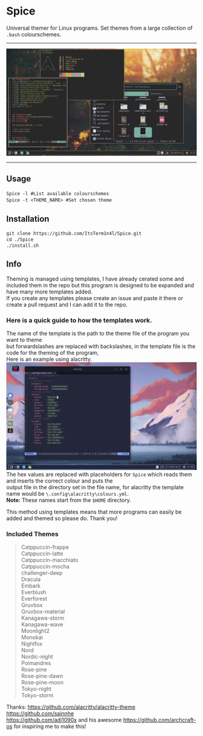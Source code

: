 # Spice
Universal themer for Linux programs.
Set themes from a large collection of `.bash` colourschemes.
___

 ![screenshot](./assets/gruvbox-material_screenshot.png)
___
## **Usage**

`Spice -l #List available colourschemes`   
`Spice -t <THEME_NAME> #Set chosen theme`

## **Installation**

```
git clone https://github.com/ItsTerm1n4l/Spice.git   
cd ./Spice   
./install.sh   
```
## **Info**

Theming is managed using templates, I have already cerated some and included them in the repo but this program is designed to be expanded and have many more templates added.   
If you create any templates please create an issue and paste it there or create a pull request and I can add it to the repo.    
### **Here is a quick guide to how the templates work.**
The name of the template is the path to the theme file of the program you want to theme   
but forwardslashes are replaced with backslashes, in the template file is the code for the theming of the program,   
Here is an example using alacritty.       
 ![alacritty demo](/assets/alacritty-demo.png)
The hex values are replaced with placeholders for `Spice` which reads them and inserts the correct colour and puts the     
output file in the directory set in the file name, for alacritty the template name would be `\.config\alacritty\colours.yml`.   
**Note:** These names start from the `$HOME` directory.

This method using templates means that more programs can easily be added and themed so please do.
Thank you!   

### **Included Themes**
 
>Catppuccin-frappe  
>Catppuccin-latte  
>Catppuccin-macchiato  
>Catppuccin-mocha    
>challenger-deep    
>Dracula  
>Embark    
>Everblush            
>Everforest  
>Gruvbox  
>Gruvbox-material  
>Kanagawa-storm  
>Kanagawa-wave  
>Moonlight2    
>Monokai    
>Nightfox      
>Nord   
>Nordic-night    
>Poimandres    
>Rose-pine    
>Rose-pine-dawn    
>Rose-pine-moon    
>Tokyo-night    
>Tokyo-storm		

Thanks:
https://github.com/alacritty/alacritty-theme    
https://github.com/sainnhe      
https://github.com/adi1090x and his awesome https://github.com/archcraft-os for inspiring me to make this!    
